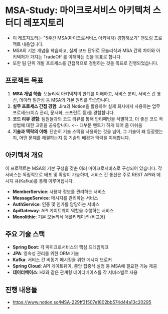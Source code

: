 # MSA-Study: 마이크로서비스 아키텍처 스터디 레포지토리
 - 이 레포지토리는 "5주간 MSA(마이크로서비스 아키텍처) 경험해보기" 멘토링 프로젝트 내용입니다.
 - MSA의 기본 개념을 학습하고, 실제 코드 단위로 모놀리식과 MSA 간의 차이와 아키텍처가 가지는 TradeOff 를 이해하는 것을 목표로 합니다.
 - 또한 팀 단위 개발 프로세스를 간접적으로 경험하는 것을 목표로 진행되었습니다.

## 프로젝트 목표
1. **MSA 개념 학습**: 모놀리식 아키텍처의 한계를 이해하고, 서비스 분리, 서비스 간 통신, 데이터 일관성 등 MSA의 기본 원리를 학습합니다.
2. **실무 프로세스 간접 경험**: Jira와 Notion을 활용하여 실제 회사에서 사용하는 업무 프로세스(이슈 관리, 문서화, 스프린트 등)를 경험합니다.
3. **코드 리뷰 경험**: 팀원들과의 코드 리뷰를 통해 안티패턴을 식별하고, 더 좋은 코드 작성법에 대한 고민을 공유합니다. <-- 대부분 멘토가 하게 되어 좀 아쉬움
4. **기술과 맥락의 이해**: 단순히 기술 스택을 사용하는 것을 넘어, 그 기술이 왜 등장했는지, 어떤 문제를 해결하는지 등 기술의 배경과 맥락을 이해합니다.


## 아키텍처 개요
이 프로젝트는 MSA의 기본 구성을 갖춘 여러 마이크로서비스로 구성되어 있습니다. 
각 서비스는 독립적으로 배포 및 확장이 가능하며, 서비스 간 통신은 주로 REST API와 메시지 큐(Kafka)를 통해 이루어집니다.

- **MemberService**: 사용자 정보를 관리하는 서비스
- **MessageService**: 메시지를 관리하는 서비스
- **AuthService**: 인증 및 인가를 담당하는 서비스
- **ApiGateway**: API 게이트웨이 역할을 수행하는 서비스
- **Monolithic**: 기본 모놀리식 애플리케이션 (비교용)

## 주요 기술 스택
- **Spring Boot**: 각 마이크로서비스의 핵심 프레임워크
- **JPA**: 영속성 관리를 위한 ORM 기술
- **Kafka**: 서비스 간 비동기 메시징을 위한 메시지 브로커
- **Spring Cloud**: API 게이트웨이, 중앙 집중식 설정 등 MSA에 필요한 기능 제공
- **데이터베이스**: H2와 같은 관계형 데이터베이스를 각 서비스별로 사용

## 진행 내용들
 - https://www.notion.so/MSA-229ff31507e1802bb574d44a13c20295
 - 
